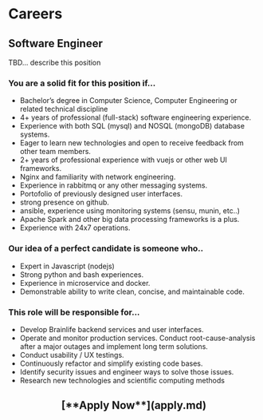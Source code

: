 <style> #disqus_thread, #__comments { display: none } </style>

# Careers

## Software Engineer

TBD... describe this position

### You are a solid fit for this position if...

* Bachelor’s degree in Computer Science, Computer Engineering or related technical discipline
* 4+ years of professional (full-stack) software engineering experience.
* Experience with both SQL (mysql) and NOSQL (mongoDB) database systems.
* Eager to learn new technologies and open to receive feedback from other team members.
* 2+ years of professional experience with vuejs or other web UI frameworks.
* Nginx and familiarity with network engineering.
* Experience in rabbitmq or any other messaging systems. 
* Portofolio of previously designed user interfaces.
* strong presence on github.
* ansible, experience using monitoring systems (sensu, munin, etc..)
* Apache Spark and other big data processing frameworks is a plus.
* Experience with 24x7 operations.

### Our idea of a perfect candidate is someone who..

* Expert in Javascript (nodejs)
* Strong python and bash experiences.
* Experience in microservice and docker.
* Demonstrable ability to write clean, concise, and maintainable code.

### This role will be responsible for...

* Develop Brainlife backend services and user interfaces.
* Operate and monitor production services. Conduct root-cause-analysis after a major outages and implement long term solutions.
* Conduct usability / UX testings.
* Continuously refactor and simplify existing code bases. 
* Identify security issues and engineer ways to solve those issues.
* Research new technologies and scientific computing methods

<center><h2>[**Apply Now**](apply.md)</h2></center>

